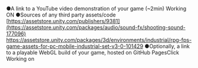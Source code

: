 ●A link to a YouTube video demonstration of your game (~2min)
Working ON
●Sources of any third party assets/code
[https://assetstore.unity.com/publishers/9381](https://assetstore.unity.com/packages/audio/sound-fx/shooting-sound-177096)
https://assetstore.unity.com/packages/3d/environments/industrial/rpg-fps-game-assets-for-pc-mobile-industrial-set-v3-0-101429
●Optionally, a link to a playable WebGL build of your game, hosted on GitHub PagesClick
Working on
